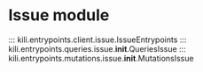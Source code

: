 # Issue module

::: kili.entrypoints.client.issue.IssueEntrypoints
::: kili.entrypoints.queries.issue.__init__.QueriesIssue
::: kili.entrypoints.mutations.issue.__init__.MutationsIssue
